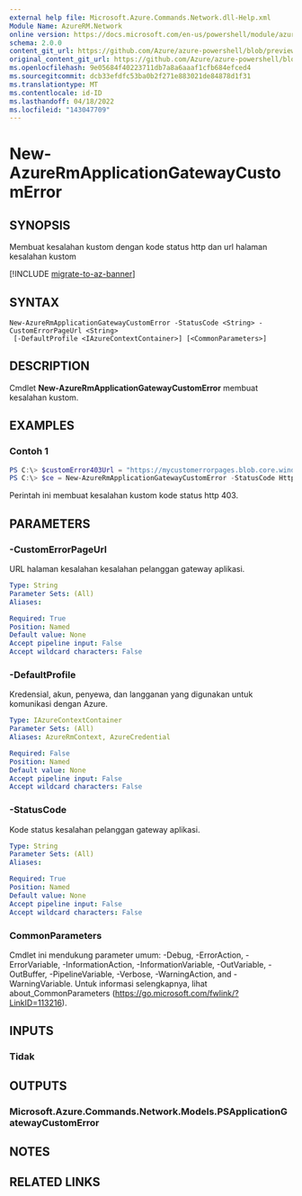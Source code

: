 ```yaml
---
external help file: Microsoft.Azure.Commands.Network.dll-Help.xml
Module Name: AzureRM.Network
online version: https://docs.microsoft.com/en-us/powershell/module/azurerm.network/new-azurermapplicationgatewaycustomerror
schema: 2.0.0
content_git_url: https://github.com/Azure/azure-powershell/blob/preview/src/ResourceManager/Network/Commands.Network/help/New-AzureRmApplicationGatewayCustomError.md
original_content_git_url: https://github.com/Azure/azure-powershell/blob/preview/src/ResourceManager/Network/Commands.Network/help/New-AzureRmApplicationGatewayCustomError.md
ms.openlocfilehash: 9e05684f40223711db7a8a6aaaf1cfb684efced4
ms.sourcegitcommit: dcb33efdfc53ba0b2f271e883021de84878d1f31
ms.translationtype: MT
ms.contentlocale: id-ID
ms.lasthandoff: 04/18/2022
ms.locfileid: "143047709"
---
```

# New-AzureRmApplicationGatewayCustomError

## SYNOPSIS
Membuat kesalahan kustom dengan kode status http dan url halaman kesalahan kustom 

[!INCLUDE [migrate-to-az-banner](../../includes/migrate-to-az-banner.md)]

## SYNTAX

```
New-AzureRmApplicationGatewayCustomError -StatusCode <String> -CustomErrorPageUrl <String>
 [-DefaultProfile <IAzureContextContainer>] [<CommonParameters>]
```

## DESCRIPTION
Cmdlet **New-AzureRmApplicationGatewayCustomError** membuat kesalahan kustom.

## EXAMPLES

### Contoh 1
```powershell
PS C:\> $customError403Url = "https://mycustomerrorpages.blob.core.windows.net/errorpages/403-another.htm"
PS C:\> $ce = New-AzureRmApplicationGatewayCustomError -StatusCode HttpStatus403 -CustomErrorPageUrl $customError403Url
```

Perintah ini membuat kesalahan kustom kode status http 403.

## PARAMETERS

### -CustomErrorPageUrl
URL halaman kesalahan kesalahan pelanggan gateway aplikasi.

```yaml
Type: String
Parameter Sets: (All)
Aliases:

Required: True
Position: Named
Default value: None
Accept pipeline input: False
Accept wildcard characters: False
```

### -DefaultProfile
Kredensial, akun, penyewa, dan langganan yang digunakan untuk komunikasi dengan Azure.

```yaml
Type: IAzureContextContainer
Parameter Sets: (All)
Aliases: AzureRmContext, AzureCredential

Required: False
Position: Named
Default value: None
Accept pipeline input: False
Accept wildcard characters: False
```

### -StatusCode
Kode status kesalahan pelanggan gateway aplikasi.

```yaml
Type: String
Parameter Sets: (All)
Aliases:

Required: True
Position: Named
Default value: None
Accept pipeline input: False
Accept wildcard characters: False
```

### CommonParameters
Cmdlet ini mendukung parameter umum: -Debug, -ErrorAction, -ErrorVariable, -InformationAction, -InformationVariable, -OutVariable, -OutBuffer, -PipelineVariable, -Verbose, -WarningAction, and -WarningVariable.
Untuk informasi selengkapnya, lihat about_CommonParameters (https://go.microsoft.com/fwlink/?LinkID=113216).

## INPUTS

### Tidak

## OUTPUTS

### Microsoft.Azure.Commands.Network.Models.PSApplicationGatewayCustomError

## NOTES

## RELATED LINKS
